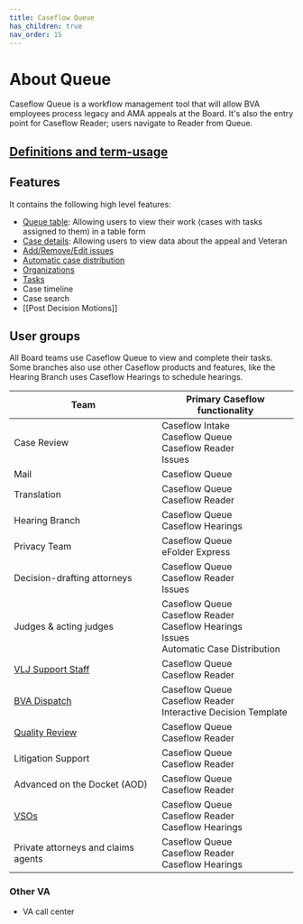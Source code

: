 ```yaml
---
title: Caseflow Queue
has_children: true
nav_order: 15
---
```


# About Queue
Caseflow Queue is a workflow management tool that will allow BVA employees process legacy and AMA appeals at the Board. It's also the entry point for Caseflow Reader; users navigate to Reader from Queue. 

## [Definitions and term-usage](https://github.com/department-of-veterans-affairs/caseflow/wiki/Queue-data-dictionary)

## Features
It contains the following high level features:
- [Queue table](https://github.com/department-of-veterans-affairs/caseflow/wiki/Table): Allowing users to view their work (cases with tasks assigned to them) in a table form
- [Case details](https://github.com/department-of-veterans-affairs/caseflow/wiki/Case-details): Allowing users to view data about the appeal and Veteran
- [Add/Remove/Edit issues](https://github.com/department-of-veterans-affairs/caseflow/wiki/Editing-AMA-issues)
- [Automatic case distribution](https://github.com/department-of-veterans-affairs/caseflow/wiki/Automatic-Case-Distribution)
- [Organizations](https://github.com/department-of-veterans-affairs/caseflow/wiki/Organizations)
- [Tasks](https://github.com/department-of-veterans-affairs/caseflow/wiki/Tasks)
- Case timeline
- Case search
- [[Post Decision Motions]]

## User groups
All Board teams use Caseflow Queue to view and complete their tasks. Some branches also use other Caseflow products and features, like the Hearing Branch uses Caseflow Hearings to schedule hearings.

Team | Primary Caseflow functionality
---|---
Case Review|Caseflow Intake<br>Caseflow Queue<br>Caseflow Reader<br>Issues
Mail|Caseflow Queue
Translation|Caseflow Queue<br>Caseflow Reader
Hearing Branch|Caseflow Queue<br>Caseflow Hearings
Privacy Team|Caseflow Queue<br>eFolder Express
Decision-drafting attorneys|Caseflow Queue<br>Caseflow Reader<br>Issues
Judges & acting judges |Caseflow Queue<br>Caseflow Reader<br>Caseflow Hearings<br>Issues<br>Automatic Case Distribution
[VLJ Support Staff](https://github.com/department-of-veterans-affairs/caseflow/wiki/VLJ-Support)|Caseflow Queue<br>Caseflow Reader
[BVA Dispatch](https://github.com/department-of-veterans-affairs/caseflow/wiki/BVA-Dispatch)|Caseflow Queue<br>Caseflow Reader<br>Interactive Decision Template
[Quality Review](https://github.com/department-of-veterans-affairs/caseflow/wiki/Quality-Review)|Caseflow Queue<br>Caseflow Reader
Litigation Support | Caseflow Queue<br>Caseflow Reader
Advanced on the Docket (AOD)|Caseflow Queue<br>Caseflow Reader
[VSOs](https://github.com/department-of-veterans-affairs/caseflow/wiki/VSOs)|Caseflow Queue<br>Caseflow Reader<br>Caseflow Hearings
Private attorneys and claims agents |Caseflow Queue<br>Caseflow Reader<br>Caseflow Hearings

### Other VA
- VA call center
